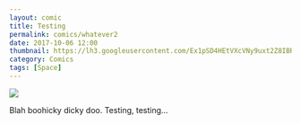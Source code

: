 ```yaml
---
layout: comic
title: Testing
permalink: comics/whatever2
date: 2017-10-06 12:00
thumbnail: https://lh3.googleusercontent.com/Ex1pSD4HEtVXcVNy9uxt2Z8IBREfKmtAprBJX0YMXny8A7y64fRDuKtzTAMOPSFd2YhrMyvmy3IHh8xe=s220-rw
category: Comics
tags: [Space]
---
```

<img src="https://3.bp.blogspot.com/-vDQuuZBo0qI/U36JxosXFOI/AAAAAAAAd-g/4rJY1fYQHzI/s1600/6panelgrid5001.jpg">
<p>Blah boohicky dicky doo. Testing, testing...</p>
